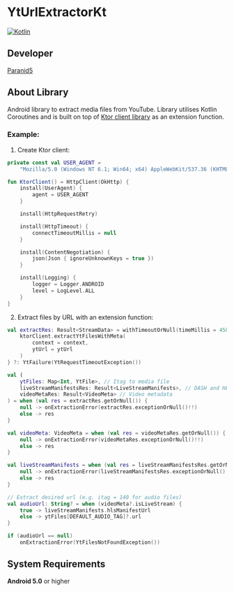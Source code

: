 # YtUrlExtractorKt

[![Kotlin](https://img.shields.io/badge/kotlin-1.9.0-blue.svg?logo=kotlin)](http://kotlinlang.org)

## **Developer**
[Paranid5](https://github.com/dinaraparanid)

## **About Library**
Android library to extract media files from YouTube.
Library utilises Kotlin Coroutines and is built on top of [Ktor client library](https://ktor.io/) as an extension function.

### Example:

1. Create Ktor client:

```Kotlin
private const val USER_AGENT =
    "Mozilla/5.0 (Windows NT 6.1; Win64; x64) AppleWebKit/537.36 (KHTML, like Gecko) Chrome/97.0.4692.98 Safari/537.36"

fun KtorClient() = HttpClient(OkHttp) {
    install(UserAgent) {
        agent = USER_AGENT
    }

    install(HttpRequestRetry)

    install(HttpTimeout) {
        connectTimeoutMillis = null
    }

    install(ContentNegotiation) {
        json(Json { ignoreUnknownKeys = true })
    }

    install(Logging) {
        logger = Logger.ANDROID
        level = LogLevel.ALL
    }
}
```

2. Extract files by URL with an extension function:

```Kotlin
val extractRes: Result<StreamData> = withTimeoutOrNull(timeMillis = 4500) {
    ktorClient.extractYtFilesWithMeta(
        context = context,
        ytUrl = ytUrl
    )
} ?: YtFailure(YtRequestTimeoutException())

val (
    ytFiles: Map<Int, YtFile>, // Itag to media file
    liveStreamManifestsRes: Result<LiveStreamManifests>, // DASH and HLS stream manifests
    videoMetaRes: Result<VideoMeta> // Video metadata
) = when (val res = extractRes.getOrNull()) {
    null -> onExtractionError(extractRes.exceptionOrNull()!!)
    else -> res
}

val videoMeta: VideoMeta = when (val res = videoMetaRes.getOrNull()) {
    null -> onExtractionError(videoMetaRes.exceptionOrNull()!!)
    else -> res
}

val liveStreamManifests = when (val res = liveStreamManifestsRes.getOrNull()) {
    null -> onExtractionError(liveStreamManifestsRes.exceptionOrNull()!!)
    else -> res
}

// Extract desired url (e.g. itag = 140 for audio files)
val audioUrl: String? = when (videoMeta?.isLiveStream) {
    true -> liveStreamManifests.hlsManifestUrl
    else -> ytFiles[DEFAULT_AUDIO_TAG]?.url
}

if (audioUrl == null)
    onExtractionError(YtFilesNotFoundException())
```

## **System Requirements**
**Android 5.0** or higher